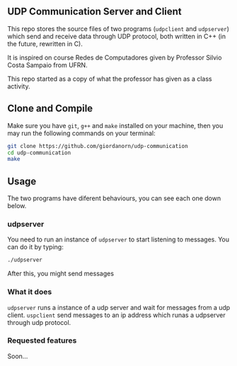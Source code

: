 ## UDP Communication Server and Client
This repo stores the source files of two programs (`udpclient` and `udpserver`) which send and receive data through UDP protocol, both written in C++ (in the future, rewritten in C).

It is inspired on course Redes de Computadores given by Professor Silvio Costa Sampaio from UFRN.

This repo started as a copy of what the professor has given as a class activity.

## Clone and Compile
Make sure you have `git`, `g++` and `make` installed on your machine, then you may run the following commands on your terminal:
```sh
git clone https://github.com/giordanorn/udp-communication
cd udp-communication
make
```

## Usage
The two programs have diferent behaviours, you can see each one down below.
### udpserver
You need to run an instance of `udpserver` to start listening to messages. You can do it by typing:
```sh
./udpserver
```

After this, you might send messages

### What it does
`udpserver` runs a instance of a udp server and wait for messages from a udp client.
`uspclient` send messages to an ip address which runas a udpserver through udp protocol.

### Requested features
Soon...

